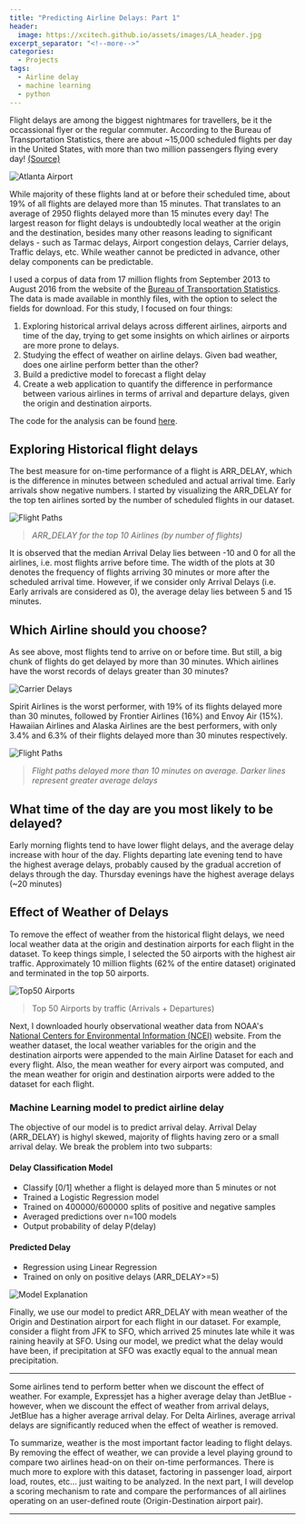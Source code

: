 ```yaml
---
title: "Predicting Airline Delays: Part 1"
header:
  image: https://xcitech.github.io/assets/images/LA_header.jpg
excerpt_separator: "<!--more-->"
categories:
  - Projects
tags:
  - Airline delay
  - machine learning
  - python
---
```



Flight delays are among the biggest nightmares for travellers, be it the occassional flyer or the regular commuter. According to the Bureau of Transportation Statistics, there are about ~15,000 scheduled flights per day in the United States, with more than two million passengers flying every day! [(Source)](http://www.nytimes.com/2013/02/12/business/2012-was-the-safest-year-for-airlines-globally-since-1945.html?pagewanted=all&_r=0) 

![Atlanta Airport][busy_airport]

While majority of these flights land at or before their scheduled time, about 19% of all flights are delayed more than 15 minutes. That translates to an average of 2950 flights delayed more than 15 minutes every day! The largest reason for flight delays is undoubtedly local weather at the origin and the destination, besides many other reasons leading to significant delays - such as Tarmac delays, Airport congestion delays, Carrier delays, Traffic delays, etc. While weather cannot be predicted in advance, other delay components can be predictable. 

I used a corpus of data from 17 million flights from September 2013 to August 2016 from the website of the [Bureau of Transportation Statistics](http://www.transtats.bts.gov/DL_SelectFields.asp?Table_ID=236). The data is made available in monthly files, with the option to select the fields for download. For this study, I focused on four things:

1. Exploring historical arrival delays across different airlines, airports and time of the day, trying to get some insights on which airlines or airports are more prone to delays.
2. Studying the effect of weather on airline delays. Given bad weather, does one airline perform better than the other?
3. Build a predictive model to forecast a flight delay
4. Create a web application to quantify the difference in performance between various airlines in terms of arrival and departure delays, given the origin and destination airports. 

The code for the analysis can be found [here](https://github.com/xcitech/airline-delay).


## Exploring Historical flight delays

The best measure for on-time performance of a flight is ARR_DELAY, which is the difference in minutes between scheduled and actual arrival time. Early arrivals show negative numbers. I started by visualizing the ARR_DELAY for the top ten airlines sorted by the number of scheduled flights in our dataset.

![Flight Paths][violin_plot]

> *ARR_DELAY for the top 10 Airlines (by number of flights)*

It is observed that the median Arrival Delay lies between -10 and 0 for all the airlines, i.e. most flights arrive before time. The width of the plots at 30 denotes the frequency of flights arriving 30 minutes or more after the scheduled arrival time. However, if we consider only Arrival Delays (i.e. Early arrivals are considered as 0), the average delay lies between 5 and 15 minutes.  

<script
    src="https://xcitech.github.io/assets/bokeh_js/interact_barchart_select.js"
    id="c5bda6c6-c641-40fc-a717-00c1664383a3"
    data-bokeh-model-id="240d4c27-2526-439b-bbc2-4076fdecc10c"
    data-bokeh-doc-id="05cacb08-3476-4ae1-8f9c-9ebe42f821e5"
></script>

## Which Airline should you choose?
As see above, most flights tend to arrive on or before time. But still, a big chunk of flights do get delayed by more than 30 minutes. Which airlines have the worst records of delays greater than 30 minutes?

![Carrier Delays][carrier_delay]

Spirit Airlines is the worst performer, with 19% of its flights delayed more than 30 minutes, followed by Frontier Airlines (16%) and Envoy Air (15%). Hawaiian Airlines and Alaska Airlines are the best performers, with only 3.4% and 6.3% of their flights delayed more than 30 minutes respectively.

![Flight Paths][flight_paths]

> *Flight paths delayed more than 10 minutes on average. Darker lines represent greater average delays*

## What time of the day are you most likely to be delayed?

<script
    src="https://xcitech.github.io/assets/bokeh_js/heatmap1.js"
    id="7e7ddf43-63b4-4b79-a06d-214aac9b7cca"
    data-bokeh-model-id="efdbc2ca-c9c1-4014-895d-a6ed8f7f0346"
    data-bokeh-doc-id="70a0312c-6e6d-48d2-9133-ef5dbc9c9f40"
></script>



<p> </p><p> </p><p> </p><p> </p><p> </p><p> </p><p> </p><p> </p><p> </p><p> </p>









Early morning flights tend to have lower flight delays, and the average delay increase with hour of the day. Flights departing late evening tend to have the highest average delays, probably caused by the gradual accretion of delays through the day. Thursday evenings have the highest average delays (~20 minutes)


## Effect of Weather of Delays

To remove the effect of weather from the historical flight delays, we need local weather data at the origin and destination airports for each flight in the dataset. To keep things simple, I selected the 50 airports with the highest air traffic. Approximately  10 million flights (62% of the entire dataset) originated and terminated in the top 50 airports.

![Top50 Airports][top50]

> Top 50 Airports by traffic (Arrivals + Departures)

Next, I downloaded hourly observational weather data from NOAA's [National Centers for Environmental Information (NCEI)](https://www.ncdc.noaa.gov) website. From the weather dataset, the local weather variables for the origin and the destination airports were appended to the main Airline Dataset for each and every flight. Also, the mean weather for every airport was computed, and the mean weather for origin and destination airports were added to the dataset for each flight. 

### Machine Learning model to predict airline delay
The objective of our model is to predict arrival delay. Arrival Delay (ARR_DELAY) is highyl skewed, majority of flights having zero or a small arrival delay. We break the problem into two subparts: 

#### Delay Classification Model
* Classify [0/1] whether a flight is delayed more than 5 minutes or not
* Trained a Logistic Regression model
* Trained on 400000/600000 splits of positive and negative samples
* Averaged predictions over n=100 models
* Output probability of delay P(delay)

#### Predicted Delay
* Regression using Linear Regression
* Trained on only on positive delays (ARR_DELAY>=5)

![Model Explanation][model]

Finally, we use our model to predict ARR_DELAY with mean weather of the Origin and Destination airport for each flight in our dataset. For example, consider a flight from JFK to SFO, which arrived 25 minutes late while it was raining heavily at SFO. Using our model, we predict what the delay would have been, if precipitation at SFO was exactly equal to the annual mean precipitation. 

<script
    src="https://xcitech.github.io/assets/bokeh_js/interact_barchart2.js"
    id="9c176959-b0dc-40c6-94f6-c2e1bf976718"
    data-bokeh-model-id="0b5e5e96-1592-49f2-8699-471b9a23259f"
    data-bokeh-doc-id="0f42d7dc-ed11-441b-8dd4-5e3cf3688c30"
></script>

---

Some airlines tend to perform better when we discount the effect of weather. For example, Expressjet has a higher average delay than JetBlue - however, when we discount the effect of weather from arrival delays, JetBlue has a higher average arrival delay. For Delta Airlines, average arrival delays are significantly reduced when the effect of weather is removed. 

To summarize, weather is the most important factor leading to flight delays. By removing the effect of weather, we can provide a level playing ground to compare two airlines head-on on their on-time performances. There is much more to explore with this dataset, factoring in passenger load, airport load, routes, etc... just waiting to be analyzed. In the next part, I will develop a scoring mechanism to rate and compare the performances of all airlines operating on an user-defined route (Origin-Destination airport pair).

---

[busy_airport]: https://xcitech.github.io/assets/images/busy_airport.jpg "ATL_AIRPORT"
[violin_plot]: https://xcitech.github.io/assets/images/delay_violin_plot.png "ARR_DELAY"
[carrier_delay]: https://xcitech.github.io/assets/images/carrier_delay.png "CARRIER_DELAY"
[top50]: https://xcitech.github.io/assets/images/top50.png "TOP 50 AIRPORTS"
[flight_paths]: https://xcitech.github.io/assets/images/flight_paths.png "Flight paths"
[model]: https://xcitech.github.io/assets/images/model_explain.png "Model Explanation"